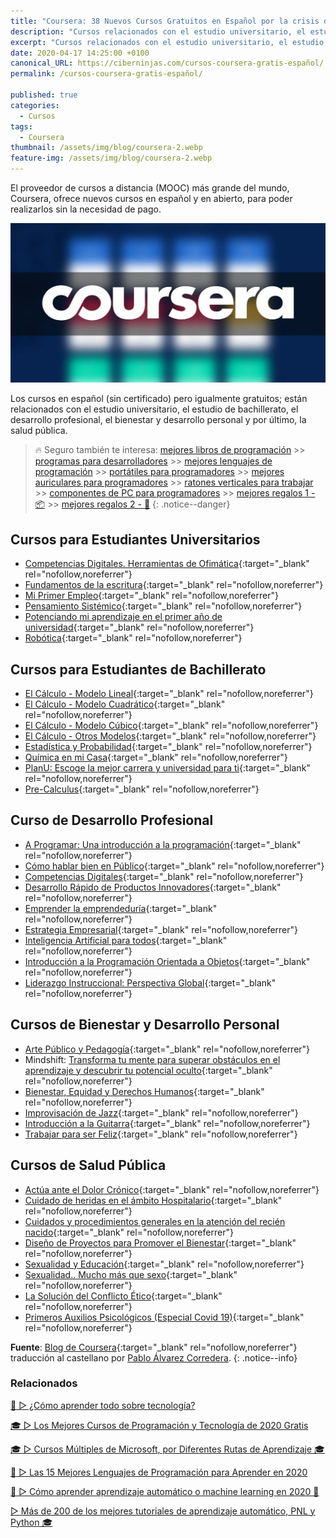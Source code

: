 ```yaml
---
title: "Coursera: 38 Nuevos Cursos Gratuitos en Español por la crisis del Coronavirus"
description: "Cursos relacionados con el estudio universitario, el estudio de bachillerato, el desarrollo profesional, el bienestar y desarrollo personal y por último, la salud pública."
excerpt: "Cursos relacionados con el estudio universitario, el estudio de bachillerato, el desarrollo profesional, el bienestar y desarrollo personal y por último, la salud pública."
date: 2020-04-17 14:25:00 +0100
canonical_URL: https://ciberninjas.com/cursos-coursera-gratis-español/
permalink: /cursos-coursera-gratis-español/

published: true
categories:
  - Cursos
tags:
  - Coursera
thumbnail: /assets/img/blog/coursera-2.webp
feature-img: /assets/img/blog/coursera-2.webp
---
```


El proveedor de cursos a distancia (MOOC) más grande del mundo, Coursera, ofrece nuevos cursos en español y en abierto, para poder realizarlos sin la necesidad de pago.

![Cursos relacionados con el estudio universitario, el estudio de bachillerato, el desarrollo profesional, el bienestar y desarrollo personal y por último, la salud pública](/assets/img/blog/coursera-2.webp "Cursos relacionados con el estudio universitario, el estudio de bachillerato, el desarrollo profesional, el bienestar y desarrollo personal y por último, la salud pública")

Los cursos en español (sin certificado) pero igualmente gratuitos;  están relacionados con el estudio universitario, el estudio de bachillerato, el desarrollo profesional, el bienestar y desarrollo personal y por último, la salud pública.

> 🔥 Seguro también te interesa: [mejores libros de programación](/programar/) >> [programas para desarrolladores](/mejores-editores-texto/) >> [mejores lenguajes de programación](/15-mejores-lenguajes-programacion/) >> [portátiles para programadores]() >> [mejores auriculares para programadores](/auriculares-dise%C3%B1o/) >> [ratones verticales para trabajar](/teclados-ratones-dise%C3%B1o/) >> [componentes de PC para programadores](/ordenadores-componentes/) >> [mejores regalos 1 - 📦](/black-friday-amazon/) >> [mejores regalos 2 - 🎁](/prime-day-amazon/)
{: .notice--danger}

## **Cursos para Estudiantes Universitarios**

- [Competencias Digitales. Herramientas de Ofimática](https://www.coursera.org/learn/competencias-digitales-ofimatica){:target="_blank" rel="nofollow,noreferrer"}
- [Fundamentos de la escritura](https://www.coursera.org/learn/escritura-esp){:target="_blank" rel="nofollow,noreferrer"}
- [Mi Primer Empleo](https://www.coursera.org/learn/mi-primer-empleo){:target="_blank" rel="nofollow,noreferrer"}
- [Pensamiento Sistémico](https://www.coursera.org/learn/pensamiento-sistemico){:target="_blank" rel="nofollow,noreferrer"}
- [Potenciando mi aprendizaje en el primer año de universidad](https://www.coursera.org/learn/potenciando-aprendizaje){:target="_blank" rel="nofollow,noreferrer"}
- [Robótica](https://www.coursera.org/learn/robotica-inicial){:target="_blank" rel="nofollow,noreferrer"}

## **Cursos para Estudiantes de Bachillerato**

- [El Cálculo - Modelo Lineal](https://www.coursera.org/learn/calculo-1){:target="_blank" rel="nofollow,noreferrer"}
- [El Cálculo - Modelo Cuadrático](https://www.coursera.org/learn/calculo-2){:target="_blank" rel="nofollow,noreferrer"}
- [El Cálculo - Modelo Cúbico](https://www.coursera.org/learn/calculo-3){:target="_blank" rel="nofollow,noreferrer"}
- [El Cálculo - Otros Modelos](https://www.coursera.org/learn/calculo-4){:target="_blank" rel="nofollow,noreferrer"}
- [Estadística y Probabilidad](https://www.coursera.org/learn/estadistica-probabilidad){:target="_blank" rel="nofollow,noreferrer"}
- [Química en mi Casa](https://www.coursera.org/learn/quimica-en-mi-casa){:target="_blank" rel="nofollow,noreferrer"}
- [PlanU: Escoge la mejor carrera y universidad para ti](https://www.coursera.org/learn/escoger-carrera-y-universidad){:target="_blank" rel="nofollow,noreferrer"}
- [Pre-Calculus](https://www.coursera.org/learn/introduccion-al-calculo){:target="_blank" rel="nofollow,noreferrer"}

## **Curso de Desarrollo Profesional**

- [A Programar: Una introducción a la programación](https://www.coursera.org/learn/a-programar){:target="_blank" rel="nofollow,noreferrer"}
- [Cómo hablar bien en Público](https://www.coursera.org/learn/competencias-digitales-ofimatica){:target="_blank" rel="nofollow,noreferrer"}
- [Competencias Digitales](https://www.coursera.org/learn/competencias-digitales-ofimatica){:target="_blank" rel="nofollow,noreferrer"}
- [Desarrollo Rápido de Productos Innovadores](https://www.coursera.org/learn/innovacion){:target="_blank" rel="nofollow,noreferrer"}
- [Emprender la emprendeduría](https://www.coursera.org/learn/emprender){:target="_blank" rel="nofollow,noreferrer"}
- [Estrategia Empresarial](https://www.coursera.org/learn/estrategia-empresarial){:target="_blank" rel="nofollow,noreferrer"}
- [Inteligencia Artificial para todos](https://www.coursera.org/learn/ai-for-everyone-es){:target="_blank" rel="nofollow,noreferrer"}
- [Introducción a la Programación Orientada a Objetos](https://www.coursera.org/learn/introduccion-programacion-java){:target="_blank" rel="nofollow,noreferrer"}
- [Liderazgo Instruccional: Perspectiva Global](https://www.coursera.org/learn/liderazgo-educativo){:target="_blank" rel="nofollow,noreferrer"}

## **Cursos de Bienestar y Desarrollo Personal**

- [Arte Público y Pedagogía](https://www.coursera.org/learn/arte-publico-pedagogia){:target="_blank" rel="nofollow,noreferrer"}
- Mindshift: [Transforma tu mente para superar obstáculos en el aprendizaje y descubrir tu potencial oculto](https://www.coursera.org/learn/mindshift-transforma-mente){:target="_blank" rel="nofollow,noreferrer"}
- [Bienestar, Equidad y Derechos Humanos](https://www.coursera.org/learn/bienestar-equidad-derechos-humanos){:target="_blank" rel="nofollow,noreferrer"}
- [Improvisación de Jazz](https://www.coursera.org/learn/improvisacion-de-jazz){:target="_blank" rel="nofollow,noreferrer"}
- [Introducción a la Guitarra](https://www.coursera.org/learn/guitarra){:target="_blank" rel="nofollow,noreferrer"}
- [Trabajar para ser Feliz](https://www.coursera.org/learn/familia-trabajo-sociedad){:target="_blank" rel="nofollow,noreferrer"}

## **Cursos de Salud Pública**

- [Actúa ante el Dolor Crónico](https://www.coursera.org/learn/actua-dolor-cronico){:target="_blank" rel="nofollow,noreferrer"}
- [Cuidado de heridas en el ámbito Hospitalario](https://www.coursera.org/learn/cuidado-heridas){:target="_blank" rel="nofollow,noreferrer"}
- [Cuidados y procedimientos generales en la atención del recién nacido](https://www.coursera.org/learn/cuidados-del-recien-nacido){:target="_blank" rel="nofollow,noreferrer"}
- [Diseño de Proyectos para Promover el Bienestar](https://www.coursera.org/learn/diseno-proyectos-promocion-bienestar){:target="_blank" rel="nofollow,noreferrer"}
- [Sexualidad y Educación](https://www.coursera.org/learn/sexualidad-y-educacion){:target="_blank" rel="nofollow,noreferrer"}
- [Sexualidad.. Mucho más que sexo](https://www.coursera.org/learn/sexualidad){:target="_blank" rel="nofollow,noreferrer"}
- [La Solución del Conflicto Ético](https://www.coursera.org/learn/etica){:target="_blank" rel="nofollow,noreferrer"}
- [Primeros Auxilios Psicológicos (Especial Covid 19)](https://www.coursera.org/learn/pap-covid19){:target="_blank" rel="nofollow,noreferrer"}

**Fuente**\: [Blog de Coursera](https://blog.coursera.org/coursera-together-free-online-learning-during-covid-19/ "Blog de Coursera: Aprendizaje en línea gratuito durante el COVID-19"){:target="_blank" rel="nofollow,noreferrer"} traducci&oacute;n al castellano por [Pablo &Aacute;lvarez Corredera](https://kutt.it/ciberninjast).
{: .notice--info}

### Relacionados

[🥇 ▷ ¿Cómo aprender todo sobre tecnología?](/aprender/)

[🎓 ▷ Los Mejores Cursos de Programación y Tecnología de 2020 Gratis](/cursos-tecnologia/)

[🎓 ▷ Cursos Múltiples de Microsoft, por Diferentes Rutas de Aprendizaje 🎓](/cursos-tecnologia-microsoft/)

[🥇 ▷ Las 15 Mejores Lenguajes de Programación para Aprender en 2020](/programar/)

[🥇 ▷ Cómo aprender aprendizaje automático o machine learning en 2020 🤖](/que-aprender-sobre-machine-learning-2020/)

[▷ Más de 200 de los mejores tutoriales de aprendizaje automático, PNL y Python 🎓](/aprendizaje-automatico-cursos-ingles/)
